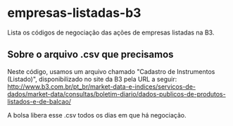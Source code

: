 # empresas-listadas-b3
Lista os códigos de negociação das ações de empresas listadas na B3.

## Sobre o arquivo .csv que precisamos
Neste código, usamos um arquivo chamado "Cadastro de Instrumentos (Listado)", disponibilizado no site da B3 pela URL a seguir:  
http://www.b3.com.br/pt_br/market-data-e-indices/servicos-de-dados/market-data/consultas/boletim-diario/dados-publicos-de-produtos-listados-e-de-balcao/

A bolsa libera esse .csv todos os dias em que há negociação.
